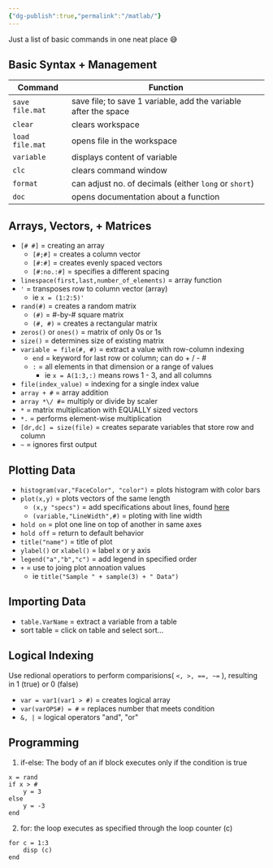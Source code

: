 ```yaml
---
{"dg-publish":true,"permalink":"/matlab/"}
---
```


Just a list of basic commands in one neat place 😅 
## Basic Syntax + Management
| Command         | Function                                                        |
| --------------- | --------------------------------------------------------------- |
| `save file.mat` | save file; to save 1 variable, add the variable after the space |
| `clear`         | clears workspace                                                |
| `load file.mat` | opens file in the workspace                                     |
| `variable`      | displays content of variable                                    |
| `clc`           | clears command window                                           |
| `format`        | can adjust no. of decimals (either `long` or `short`)           |
| `doc`           | opens documentation about a function                                                                |

## Arrays, Vectors, + Matrices
- `[# #]` = creating an array 
	- `[#;#]` = creates a column vector 
	- `[#:#]` = creates evenly spaced vectors 
	- `[#:no.:#]` = specifies a different spacing 
- `linespace(first,last,number_of_elements)` = array function
- `'` = transposes row to column vector (array)
	- ie `x = (1:2:5)'`
- `rand(#)` = creates a random matrix 
	- `(#)` = \#-by-# square matrix 
	- `(#, #)` = creates a rectangular matrix
- `zeros()` or `ones()` = matrix of only 0s or 1s
- `size()` = determines size of existing matrix
- `variable = file(#, #)` = extract a value with row-column indexing
	- `end` = keyword for last row or column; can do + / - # 
	- `:` = all elements in that dimension or a range of values
		- ie `x = A(1:3,:)` means rows 1 - 3,  and all columns 
- `file(index_value)` = indexing for a single index value 
- `array + #`  = array addition 
- `array *\/ #`= multiply or divide by scaler 
- `*` = matrix multiplication with EQUALLY sized vectors 
- `*.` = performs element-wise multiplication 
- `[dr,dc] = size(file)` = creates separate variables that store row and column 
- `~` = ignores first output
## Plotting Data 
- `histogram(var,"FaceColor", "color")` = plots histogram with color bars 
- `plot(x,y)` = plots vectors of the same length
	- `(x,y "specs")` = add specifications about lines, found [here](https://www.mathworks.com/help/matlab/ref/plot.html#btzitot_sep_mw_3a76f056-2882-44d7-8e73-c695c0c54ca8)
	- `(variable,"LineWidth",#)` = ploting with line width
- `hold on` = plot one line on top of another in same axes
- `hold off` = return to default behavior
- `title("name")` = title of plot 
- `ylabel()` or `xlabel()` = label x or y axis
- `legend("a","b","c")` = add legend in specified order
- `+` = use to joing plot annoation values 
	- ie `title("Sample " + sample(3) + " Data")` 
## Importing Data 
- `table.VarName` = extract a variable from a table
- sort table = click on table and select sort... 
## Logical Indexing 
Use redional operatiors to perform comparisions( `<, >, ==, ~=` ), resulting in 1 (true) or 0 (false) 
- `var = var1(var1 > #)` = creates logical array 
- `var(varOPS#) = #` = replaces number that meets condition 
- `&, |` = logical operators "and", "or"

## Programming 
1. if-else: The body of an if block executes only if the condition is true 
```
x = rand
if x > # 
	y = 3 
else 
	y = -3
end
```
2. for: the loop executes as specified through the loop counter (c)
```
for c = 1:3
	disp (c)
end
```